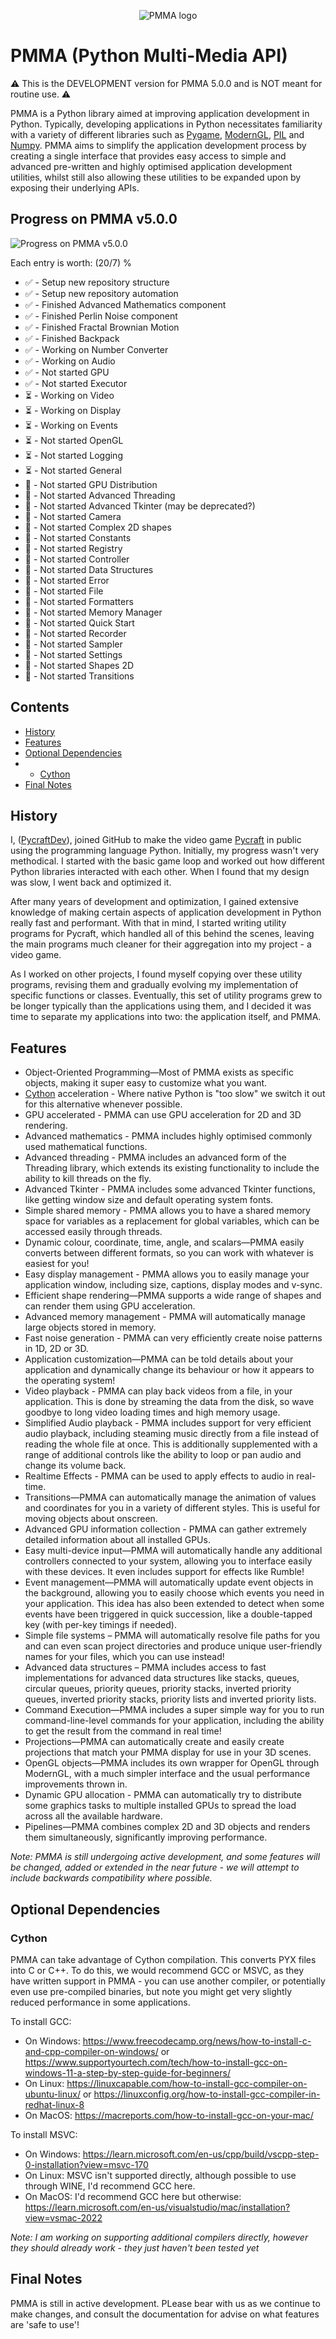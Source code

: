 <div align="center">

  ![PMMA logo](https://github.com/PycraftDeveloper/PMMA/assets/81379254/2c4858b8-b50c-4f3b-95f3-d93fd1f0f19b)
</div>


# PMMA (Python Multi-Media API)
⚠️ This is the DEVELOPMENT version for PMMA 5.0.0 and is NOT meant for routine use. ⚠️


PMMA is a Python library aimed at improving application development in Python.
Typically, developing applications in Python necessitates familiarity with a variety of different libraries such as [Pygame](https://github.com/pygame/pygame), [ModernGL](https://github.com/moderngl/moderngl), [PIL](https://github.com/python-pillow/Pillow) and [Numpy](https://github.com/numpy/numpy). PMMA aims to simplify the application development process by creating a single interface that provides easy access to simple and advanced pre-written and highly optimised application development utilities, whilst still also allowing these utilities to be expanded upon by exposing their underlying APIs.

## Progress on PMMA v5.0.0

![Progress on PMMA v5.0.0](https://geps.dev/progress/37)

Each entry is worth: (20/7) %

* ✅ - Setup new repository structure
* ✅ - Setup new repository automation
* ✅ - Finished Advanced Mathematics component
* ✅ - Finished Perlin Noise component
* ✅ - Finished Fractal Brownian Motion
* ✅ - Finished Backpack
* ✅ - Working on Number Converter
* ✅ - Working on Audio
* ✅ - Not started GPU
* ✅ - Not started Executor
* ⏳ - Working on Video
* ⏳ - Working on Display
* ⏳ - Working on Events
* ⏳ - Not started OpenGL
* ⏳ - Not started Logging
* ⏳ - Not started General
* 🛑 - Not started GPU Distribution
* 🛑 - Not started Advanced Threading
* 🛑 - Not started Advanced Tkinter (may be deprecated?)
* 🛑 - Not started Camera
* 🛑 - Not started Complex 2D shapes
* 🛑 - Not started Constants
* 🛑 - Not started Registry
* 🛑 - Not started Controller
* 🛑 - Not started Data Structures
* 🛑 - Not started Error
* 🛑 - Not started File
* 🛑 - Not started Formatters
* 🛑 - Not started Memory Manager
* 🛑 - Not started Quick Start
* 🛑 - Not started Recorder
* 🛑 - Not started Sampler
* 🛑 - Not started Settings
* 🛑 - Not started Shapes 2D
* 🛑 - Not started Transitions

## Contents

* [History](https://github.com/PycraftDeveloper/PMMA?tab=readme-ov-file#history)
* [Features](https://github.com/PycraftDeveloper/PMMA?tab=readme-ov-file#features)
* [Optional Dependencies](https://github.com/PycraftDeveloper/PMMA?tab=readme-ov-file#optional-dependencies)
* * [Cython](https://github.com/PycraftDeveloper/PMMA?tab=readme-ov-file#cython)
* [Final Notes](https://github.com/PycraftDeveloper/PMMA?tab=readme-ov-file#final-notes)

## History
I, ([PycraftDev](https://github.com/PycraftDeveloper)), joined GitHub to make the video game [Pycraft](https://github.com/PycraftDeveloper/Pycraft) in public using the programming language Python. Initially, my progress wasn't very methodical. I started with the basic game loop and worked out how different Python libraries interacted with each other. When I found that my design was slow, I went back and optimized it.

After many years of development and optimization, I gained extensive knowledge of making certain aspects of application development in Python really fast and performant. With that in mind, I started writing utility programs for Pycraft, which handled all of this behind the scenes, leaving the main programs much cleaner for their aggregation into my project - a video game.

As I worked on other projects, I found myself copying over these utility programs, revising them and gradually evolving my implementation of specific functions or classes. Eventually, this set of utility programs grew to be longer typically than the applications using them, and I decided it was time to separate my applications into two: the application itself, and PMMA.

## Features
* Object-Oriented Programming—Most of PMMA exists as specific objects, making it super easy to customize what you want.
* [Cython](https://github.com/cython/cython) acceleration - Where native Python is "too slow" we switch it out for this alternative whenever possible.
* GPU accelerated - PMMA can use GPU acceleration for 2D and 3D rendering.
* Advanced mathematics - PMMA includes highly optimised commonly used mathematical functions.
* Advanced threading - PMMA includes an advanced form of the Threading library, which extends its existing functionality to include the ability to kill threads on the fly.
* Advanced Tkinter - PMMA includes some advanced Tkinter functions, like getting window size and default operating system fonts.
* Simple shared memory - PMMA allows you to have a shared memory space for variables as a replacement for global variables, which can be accessed easily through threads.
* Dynamic colour, coordinate, time, angle, and scalars—PMMA easily converts between different formats, so you can work with whatever is easiest for you!
* Easy display management - PMMA allows you to easily manage your application window, including size, captions, display modes and v-sync.
* Efficient shape rendering—PMMA supports a wide range of shapes and can render them using GPU acceleration.
* Advanced memory management - PMMA will automatically manage large objects stored in memory.
* Fast noise generation - PMMA can very efficiently create noise patterns in 1D, 2D or 3D.
* Application customization—PMMA can be told details about your application and dynamically change its behaviour or how it appears to the operating system!
* Video playback - PMMA can play back videos from a file, in your application. This is done by streaming the data from the disk, so wave goodbye to long video loading times and high memory usage.
* Simplified Audio playback - PMMA includes support for very efficient audio playback, including steaming music directly from a file instead of reading the whole file at once. This is additionally supplemented with a range of additional controls like the ability to loop or pan audio and change its volume back.
* Realtime Effects - PMMA can be used to apply effects to audio in real-time.
* Transitions—PMMA can automatically manage the animation of values and coordinates for you in a variety of different styles. This is useful for moving objects about onscreen.
* Advanced GPU information collection - PMMA can gather extremely detailed information about all installed GPUs.
* Easy multi-device input—PMMA will automatically handle any additional controllers connected to your system, allowing you to interface easily with these devices. It even includes support for effects like Rumble!
* Event management—PMMA will automatically update event objects in the background, allowing you to easily choose which events you need in your application. This idea has also been extended to detect when some events have been triggered in quick succession, like a double-tapped key (with per-key timings if needed).
* Simple file systems – PMMA will automatically resolve file paths for you and can even scan project directories and produce unique user-friendly names for your files, which you can use instead!
* Advanced data structures – PMMA includes access to fast implementations for advanced data structures like stacks, queues, circular queues, priority queues, priority stacks, inverted priority queues, inverted priority stacks, priority lists and inverted priority lists.
* Command Execution—PMMA includes a super simple way for you to run command-line-level commands for your application, including the ability to get the result from the command in real time!
* Projections—PMMA can automatically create and easily create projections that match your PMMA display for use in your 3D scenes.
* OpenGL objects—PMMA includes its own wrapper for OpenGL through ModernGL, with a much simpler interface and the usual performance improvements thrown in.
* Dynamic GPU allocation - PMMA can automatically try to distribute some graphics tasks to multiple installed GPUs to spread the load across all the available hardware.
* Pipelines—PMMA combines complex 2D and 3D objects and renders them simultaneously, significantly improving performance.

_Note: PMMA is still undergoing active development, and some features will be changed, added or extended in the near future - we will attempt to include backwards compatibility where possible._

## Optional Dependencies

### Cython

PMMA can take advantage of Cython compilation. This converts PYX files into C or C++. To do this, we would recommend GCC or MSVC, as they have written support in PMMA - you can use another compiler, or potentially even use pre-compiled binaries, but note you might get very slightly reduced performance in some applications.

To install GCC:
* On Windows: https://www.freecodecamp.org/news/how-to-install-c-and-cpp-compiler-on-windows/ or https://www.supportyourtech.com/tech/how-to-install-gcc-on-windows-11-a-step-by-step-guide-for-beginners/
* On Linux: https://linuxcapable.com/how-to-install-gcc-compiler-on-ubuntu-linux/ or https://linuxconfig.org/how-to-install-gcc-compiler-in-redhat-linux-8
* On MacOS: https://macreports.com/how-to-install-gcc-on-your-mac/

To install MSVC:
* On Windows: https://learn.microsoft.com/en-us/cpp/build/vscpp-step-0-installation?view=msvc-170
* On Linux: MSVC isn't supported directly, although possible to use through WINE, I'd recommend GCC here.
* On MacOS: I'd recommend GCC here but otherwise: https://learn.microsoft.com/en-us/visualstudio/mac/installation?view=vsmac-2022

_Note: I am working on supporting additional compilers directly, however they should already work - they just haven't been tested yet_

## Final Notes

PMMA is still in active development. PLease bear with us as we continue to make changes, and consult the documentation for advise on what features are 'safe to use'!
